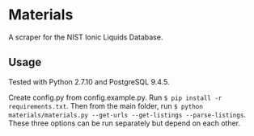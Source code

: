 # Materials
A scraper for the NIST Ionic Liquids Database.

## Usage
Tested with Python 2.7.10 and PostgreSQL 9.4.5.

Create config.py from config.example.py. Run `$ pip install -r requirements.txt`. Then from the main folder, run
`$ python materials/materials.py --get-urls --get-listings --parse-listings`. These three options can be run separately
but depend on each other.
